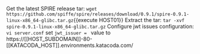 Get the latest SPIRE release tar:
 `wget https://github.com/spiffe/spire/releases/download/0.9.1/spire-0.9.1-linux-x86_64-glibc.tar.gz`{{execute HOST01}}
Extract the tar:
`tar -xvf spire-0.9.1-linux-x86_64-glibc.tar.gz`
Configure jwt issues configuration:
`vi server.conf`
set `jwt_issuer = ` value to https://[[HOST_SUBDOMAIN]]-80-[[KATACODA_HOST]].environments.katacoda.com/